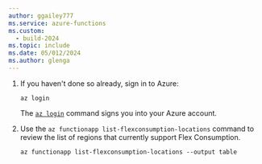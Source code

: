 ```yaml
---
author: ggailey777
ms.service: azure-functions
ms.custom:
  - build-2024
ms.topic: include
ms.date: 05/012/2024
ms.author: glenga
---
```

1. If you haven't done so already, sign in to Azure:

    ```azurecli
    az login
    ```

    The [`az login`](/cli/azure/reference-index#az-login) command signs you into your Azure account.

2. Use the `az functionapp list-flexconsumption-locations` command to review the list of regions that currently support Flex Consumption. 

    ```azurecli-interactive
    az functionapp list-flexconsumption-locations --output table
    ```
